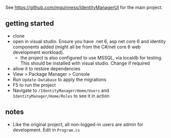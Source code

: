 See https://github.com/mguinness/IdentityManagerUI for the main project.

## getting started

* clone
* open in visual studio. Ensure you have .net 6, asp net core 6 and identity components added (might all be from the C#/net core 6 web development workload).
  * the project is also configured to use MSSQL, via localdb for testing. This should be installed with visual studio. Change if required
* allow it to restore dependencies
* View > Package Manager > Console
* Run `Update-Database` to apply the migrations
* F5 to run the project
* Navigate to `/IdentityManager/Home/Users` and `IdentityManager/Home/Roles` to see it in action

## notes

* Like the original project, all non-logged-in users are admin for development. Edit in `Program.cs`